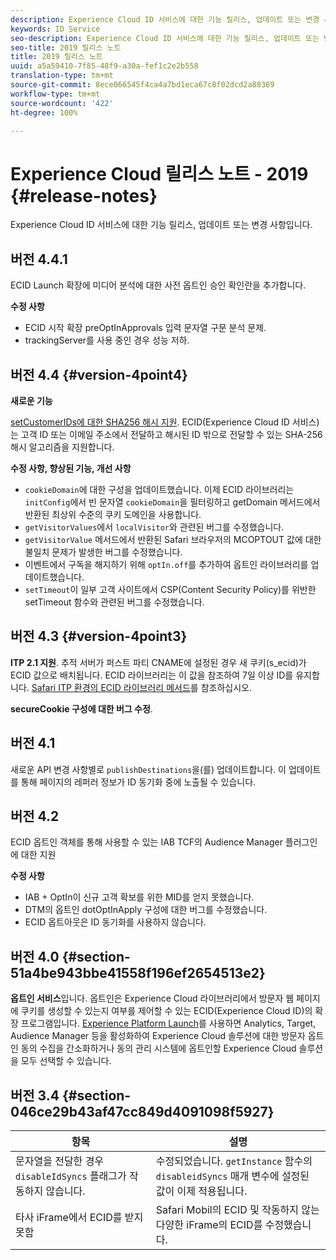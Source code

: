 ```yaml
---
description: Experience Cloud ID 서비스에 대한 기능 릴리스, 업데이트 또는 변경 사항입니다.
keywords: ID Service
seo-description: Experience Cloud ID 서비스에 대한 기능 릴리스, 업데이트 또는 변경 사항입니다.
seo-title: 2019 릴리스 노트
title: 2019 릴리스 노트
uuid: a5a59410-7f85-48f9-a30a-fef1c2e2b558
translation-type: tm+mt
source-git-commit: 8ece066545f4ca4a7bd1eca67c8f02dcd2a88369
workflow-type: tm+mt
source-wordcount: '422'
ht-degree: 100%

---
```



# Experience Cloud 릴리스 노트 - 2019 {#release-notes}

Experience Cloud ID 서비스에 대한 기능 릴리스, 업데이트 또는 변경 사항입니다.

## 버전 4.4.1

ECID Launch 확장에 미디어 분석에 대한 사전 옵트인 승인 확인란을 추가합니다.

**수정 사항**

* ECID 시작 확장 preOptInApprovals 입력 문자열 구문 분석 문제.
* trackingServer를 사용 중인 경우 성능 저하.

## 버전 4.4 {#version-4point4}

**새로운 기능**

[setCustomerIDs에 대한 SHA256 해시 지원](/help/reference/hashing-support.md). ECID(Experience Cloud ID 서비스)는 고객 ID 또는 이메일 주소에서 전달하고 해시된 ID 밖으로 전달할 수 있는 SHA-256 해시 알고리즘을 지원합니다.

**수정 사항, 향상된 기능, 개선 사항**

* `cookieDomain`에 대한 구성을 업데이트했습니다. 이제 ECID 라이브러리는 `initConfig`에서 빈 문자열 `cookieDomain`을 필터링하고 getDomain 메서드에서 반환된 최상위 수준의 쿠키 도메인을 사용합니다.
* `getVisitorValues`에서 `localVisitor`와 관련된 버그를 수정했습니다.
* `getVisitorValue` 메서드에서 반환된 Safari 브라우저의 MCOPTOUT 값에 대한 불일치 문제가 발생한 버그를 수정했습니다.
* 이벤트에서 구독을 해지하기 위해 `optIn.off`를 추가하여 옵트인 라이브러리를 업데이트했습니다.
* `setTimeout`이 일부 고객 사이트에서 CSP(Content Security Policy)를 위반한 setTimeout 함수와 관련된 버그를 수정했습니다.

## 버전 4.3 {#version-4point3}

**ITP 2.1 지원**. 추적 서버가 퍼스트 파티 CNAME에 설정된 경우 새 쿠키(s_ecid)가 ECID 값으로 배치됩니다. ECID 라이브러리는 이 값을 참조하여 7일 이상 ID를 유지합니다. [Safari ITP 환경의 ECID 라이브러리 메서드](/help/reference/ecid-library-methods.md)를 참조하십시오.

**secureCookie 구성에 대한 버그 수정**.

## 버전 4.1

새로운 API 변경 사항별로 `publishDestinations`을(를) 업데이트합니다. 이 업데이트를 통해 페이지의 레퍼러 정보가 ID 동기화 중에 노출될 수 있습니다.

## 버전 4.2

ECID 옵트인 객체를 통해 사용할 수 있는 IAB TCF의 Audience Manager 플러그인에 대한 지원

**수정 사항**

* IAB + OptIn이 신규 고객 확보를 위한 MID를 얻지 못했습니다.
* DTM의 옵트인 dotOptInApply 구성에 대한 버그를 수정했습니다.
* ECID 옵트아웃은 ID 동기화를 사용하지 않습니다.

## 버전 4.0 {#section-51a4be943bbe41558f196ef2654513e2}

**옵트인 서비스**&#x200B;입니다. 옵트인은 Experience Cloud 라이브러리에서 방문자 웹 페이지에 쿠키를 생성할 수 있는지 여부를 제어할 수 있는 ECID(Experience Cloud ID)의 확장 프로그램입니다. [Experience Platform Launch](https://docs.adobelaunch.com/)를 사용하면 Analytics, Target, Audience Manager 등을 활성화하여 Experience Cloud 솔루션에 대한 방문자 옵트인 동의 수집을 간소화하거나 동의 관리 시스템에 옵트인할 Experience Cloud 솔루션을 모두 선택할 수 있습니다.

## 버전 3.4 {#section-046ce29b43af47cc849d4091098f5927}

| 항목 | 설명 |
|---|---|
| 문자열을 전달한 경우 `disableIdSyncs` 플래그가 작동하지 않습니다. | 수정되었습니다. `getInstance` 함수의 `disableidSyncs` 매개 변수에 설정된 값이 이제 적용됩니다. |
| 타사 iFrame에서 ECID를 받지 못함 | Safari Mobil의 ECID 및 작동하지 않는 다양한 iFrame의 ECID를 수정했습니다. |
